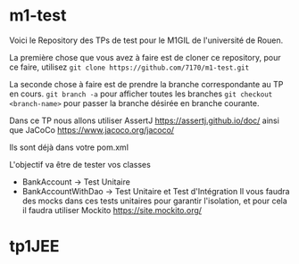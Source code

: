 # m1-test

Voici le Repository des TPs de test pour le M1GIL de l'université de Rouen.

La première chose que vous avez à faire est de cloner ce repository, pour ce faire, utilisez
`git clone https://github.com/7170/m1-test.git`

La seconde chose à faire est de prendre la branche correspondante au TP en cours.
`git branch -a` pour afficher toutes les branches
`git checkout <branch-name>` pour passer la branche désirée en branche courante.

Dans ce TP nous allons utiliser AssertJ https://assertj.github.io/doc/ ainsi que JaCoCo https://www.jacoco.org/jacoco/

Ils sont déjà dans votre pom.xml

L'objectif va être de tester vos classes
- BankAccount -> Test Unitaire
- BankAccountWithDao -> Test Unitaire et Test d'Intégration
  Il vous faudra des mocks dans ces tests unitaires pour garantir l'isolation, et pour cela il faudra utiliser Mockito https://site.mockito.org/
# tp1JEE
